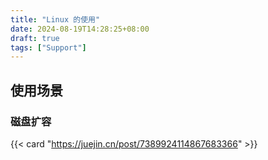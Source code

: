 ```yaml
---
title: "Linux 的使用"
date: 2024-08-19T14:28:25+08:00
draft: true
tags: ["Support"]
---
```


## 使用场景

### 磁盘扩容

{{< card "https://juejin.cn/post/7389924114867683366" >}}
